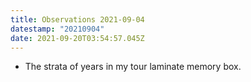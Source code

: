 ```yaml
---
title: Observations 2021-09-04
datestamp: "20210904"
date: 2021-09-20T03:54:57.045Z
---
```

- The strata of years in my tour laminate memory box.